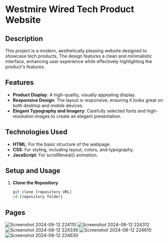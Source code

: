 # Westmire Wired Tech Product Website

## Description
This project is a modern, aesthetically pleasing website designed to showcase tech products, The design features a clean and minimalistic interface, enhancing user experience while effectively highlighting the product's features.

## Features
- **Product Display**: A high-quality, visually appealing display.
- **Responsive Design**: The layout is responsive, ensuring it looks great on both desktop and mobile devices.
- **Elegant Typography and Imagery**: Carefully selected fonts and high-resolution images to create an elegant presentation.

## Technologies Used
- **HTML**: For the basic structure of the webpage.
- **CSS**: For styling, including layout, colors, and typography.
- **JavaScript**: For scrollReveal() animation.

## Setup and Usage
1. **Clone the Repository**
   ```bash
   git clone [repository URL]
   cd [repository folder]

## Pages
![Screenshot 2024-08-12 224110](https://github.com/user-attachments/assets/5d1a3555-5fe7-4621-a501-69a1d5b2dac3)
![Screenshot 2024-08-12 224312](https://github.com/user-attachments/assets/654fbd3d-435d-4241-b11f-012e95d834c8)
![Screenshot 2024-08-12 224336](https://github.com/user-attachments/assets/977ef4ae-aa44-4700-94e6-aa2252aec726)
![Screenshot 2024-08-12 224610](https://github.com/user-attachments/assets/1c93382d-4eff-42be-bf7e-07977a84016c)
![Screenshot 2024-08-12 224630](https://github.com/user-attachments/assets/ce0f42de-388a-476e-a847-d4d0f9b4445c)
